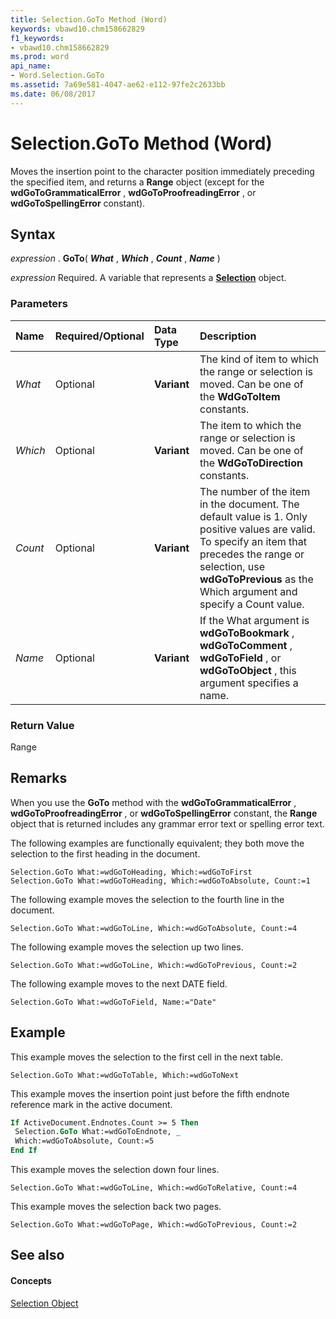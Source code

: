```yaml
---
title: Selection.GoTo Method (Word)
keywords: vbawd10.chm158662829
f1_keywords:
- vbawd10.chm158662829
ms.prod: word
api_name:
- Word.Selection.GoTo
ms.assetid: 7a69e581-4047-ae62-e112-97fe2c2633bb
ms.date: 06/08/2017
---
```



# Selection.GoTo Method (Word)

Moves the insertion point to the character position immediately preceding the specified item, and returns a **Range** object (except for the **wdGoToGrammaticalError** , **wdGoToProofreadingError** , or **wdGoToSpellingError** constant).


## Syntax

 _expression_ . **GoTo**( **_What_** , **_Which_** , **_Count_** , **_Name_** )

 _expression_ Required. A variable that represents a **[Selection](selection-object-word.md)** object.


### Parameters



|**Name**|**Required/Optional**|**Data Type**|**Description**|
|:-----|:-----|:-----|:-----|
| _What_|Optional| **Variant**|The kind of item to which the range or selection is moved. Can be one of the **WdGoToItem** constants.|
| _Which_|Optional| **Variant**|The item to which the range or selection is moved. Can be one of the **WdGoToDirection** constants.|
| _Count_|Optional| **Variant**|The number of the item in the document. The default value is 1. Only positive values are valid. To specify an item that precedes the range or selection, use **wdGoToPrevious** as the Which argument and specify a Count value.|
| _Name_|Optional| **Variant**|If the What argument is **wdGoToBookmark** , **wdGoToComment** , **wdGoToField** , or **wdGoToObject** , this argument specifies a name.|

### Return Value

Range


## Remarks

When you use the **GoTo** method with the **wdGoToGrammaticalError** , **wdGoToProofreadingError** , or **wdGoToSpellingError** constant, the **Range** object that is returned includes any grammar error text or spelling error text.

The following examples are functionally equivalent; they both move the selection to the first heading in the document.




```
Selection.GoTo What:=wdGoToHeading, Which:=wdGoToFirst 
Selection.GoTo What:=wdGoToHeading, Which:=wdGoToAbsolute, Count:=1
```

The following example moves the selection to the fourth line in the document.




```
Selection.GoTo What:=wdGoToLine, Which:=wdGoToAbsolute, Count:=4
```

The following example moves the selection up two lines.




```
Selection.GoTo What:=wdGoToLine, Which:=wdGoToPrevious, Count:=2
```

The following example moves to the next DATE field.




```
Selection.GoTo What:=wdGoToField, Name:="Date"
```


## Example

This example moves the selection to the first cell in the next table.


```
Selection.GoTo What:=wdGoToTable, Which:=wdGoToNext
```

This example moves the insertion point just before the fifth endnote reference mark in the active document.




```vb
If ActiveDocument.Endnotes.Count >= 5 Then 
 Selection.GoTo What:=wdGoToEndnote, _ 
 Which:=wdGoToAbsolute, Count:=5 
End If
```

This example moves the selection down four lines.




```
Selection.GoTo What:=wdGoToLine, Which:=wdGoToRelative, Count:=4
```

This example moves the selection back two pages.




```
Selection.GoTo What:=wdGoToPage, Which:=wdGoToPrevious, Count:=2
```


## See also


#### Concepts


[Selection Object](selection-object-word.md)

